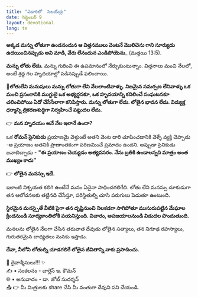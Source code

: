 ```yaml
---
title: "ఎడారిలో  సెలయేర్లు"
date: సెప్టెంబర్ 9
layout: devotional
lang: te
---
```


**అక్కడ మన్ను లోతుగా ఉండనందున ఆ విత్తనములు వెంటనే మొలిచెను గాని సూర్యుడు ఉదయించినప్పుడు అవి మాడి, వేరు లేనందున ఎండిపోయెను**_  (మత్తయి 13:5).

**మన్ను లోతు లేదు.** మన్ను గురించి ఈ ఉపమానంలో నేర్చుకుంటున్నాం. విత్తనాలు మంచి నేలలో, అంటే శ్రద్ద గల హృదయాల్లో పడినప్పుడే ఫలించాయి. 

**📖లోతులేని మనుషులు మన్ను లోతుగా లేని నేలలాంటివాళ్ళు. నిజమైన సమర్పణ లేనివాళ్ళు ఒక మంచి ప్రసంగానికి ముగ్దులై ఒక అభ్యర్థనకూ, ఒక హృదయాన్ని కదిలించే సంఘటనకూ చలించిపోయి ఏదో చేసేసేలాగా కనిపిస్తారు. మన్ను లోతుగా లేదు. లోతైన భావన లేదు. విద్యుక్త ధర్మాన్ని త్రికరణశుద్ధిగా నిర్వహించే పట్టుదల లేదు.**

👉 **మన హృదయం అనే నేల ఇలానే ఉందా?** 

ఒక **రోమన్ సైనికుడు** ప్రయాణమై వెళ్తుంటే అతని వెంట దారి చూపించడానికి వెళ్ళే వ్యక్తి చెప్పాడు -ఆ ప్రయాణం అతనికి ప్రాణాంతకంగా పరిణమించే ప్రమాదం ఉందని. అప్పుడా సైనికుడు జవాబిచ్చాడు - 
**"ఈ ప్రయాణం చెయ్యడం అత్యవసరం. నేను బ్రతికి ఉండాలన్నది మాత్రం అంత ముఖ్యం కాదు”**

👉 **లోతైన మనస్సు ఇదే.**

 ఇలాంటి నిశ్చయత కలిగి ఉంటేనే మనం ఏదైనా సాధించగలిగేది. లోతు లేని మనస్సు దూకుడుగా తన ఆలోచనలకు తట్టినది చేసేస్తూ, పరిస్థితుల్ని చూసి పరుగులు పెడుతూ ఉంటుంది. 

**స్థిరమైన మనస్సైతే వీటికి పైగా తన దృష్టినుంచి నిలకడగా సాగిపోతూ ముసురుపట్టిన మేఘాల క్రిందనుండి సూర్యకాంతిలోకి పయనిస్తుంది. విచారం, అపజయాలనుండి విడుదల పొందుతుంది.** 

మనలను లోతైన నేలగా చేసిన తరువాత దేవుడు లోతైన సత్యాలు, తన నిగూఢ రహస్యాలు, గురుతరమైన బాధ్యతలు మనకు ఇస్తాడు. 

**దేవా, నీలోని లోతుల్ని చూడగలిగే లోతైన జీవితాన్ని నాకు ప్రసాదించు.**

<div class="blessing">🙏 <span class="bless-text">దైవాశ్శీసులు!!!</span> ✨</div>

<div class="credit">✍️ <span class="credit-text">▪ సంకలనం - చార్లెస్ ఇ. కౌమన్</span></div>
<div class="credit">🌐 <span class="credit-text">▪ అనువాదం - డా. జోబ్ సుదర్శన్</span></div>


<div class="share">📤 👉 <span class="share-text">మీ మిత్రులకు share చేసి మీ వంతుగా దేవుని పని చేయండి.</span></div>
